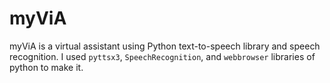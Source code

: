 # myViA
myViA is a virtual assistant using Python text-to-speech library and speech recognition. I used `pyttsx3`, `SpeechRecognition`, and `webbrowser` libraries of python to make it.
